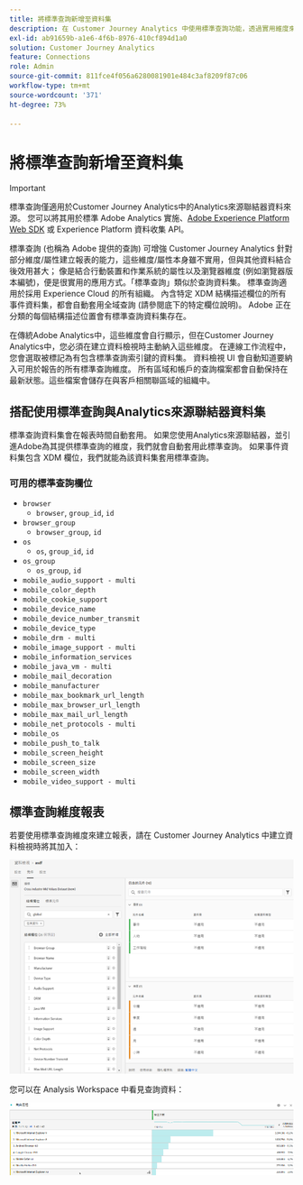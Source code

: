 ```yaml
---
title: 將標準查詢新增至資料集
description: 在 Customer Journey Analytics 中使用標準查詢功能，透過實用維度來增強報表。
exl-id: ab91659b-a1e6-4f6b-8976-410cf894d1a0
solution: Customer Journey Analytics
feature: Connections
role: Admin
source-git-commit: 811fce4f056a6280081901e484c3af8209f87c06
workflow-type: tm+mt
source-wordcount: '371'
ht-degree: 73%

---
```


# 將標準查詢新增至資料集

>[!IMPORTANT]
>標準查詢僅適用於Customer Journey Analytics中的Analytics來源聯結器資料來源。 您可以將其用於標準 Adobe Analytics 實施、[Adobe Experience Platform Web SDK](https://experienceleague.adobe.com/docs/experience-platform/edge/home.html) 或 Experience Platform 資料收集 API。

標準查詢 (也稱為 Adobe 提供的查詢) 可增強 Customer Journey Analytics 針對部分維度/屬性建立報表的能力，這些維度/屬性本身雖不實用，但與其他資料結合後效用甚大； 像是結合行動裝置和作業系統的屬性以及瀏覽器維度 (例如瀏覽器版本編號)，便是很實用的應用方式。「標準查詢」類似於查詢資料集。 標準查詢適用於採用 Experience Cloud 的所有組織。 內含特定 XDM 結構描述欄位的所有事件資料集，都會自動套用全域查詢 (請參閱底下的特定欄位說明)。 Adobe 正在分類的每個結構描述位置會有標準查詢資料集存在。

在傳統Adobe Analytics中，這些維度會自行顯示，但在Customer Journey Analytics中，您必須在建立資料檢視時主動納入這些維度。 在連線工作流程中，您會選取被標記為有包含標準查詢索引鍵的資料集。 資料檢視 UI 會自動知道要納入可用於報告的所有標準查詢維度。 所有區域和帳戶的查詢檔案都會自動保持在最新狀態。這些檔案會儲存在與客戶相關聯區域的組織中。

## 搭配使用標準查詢與Analytics來源聯結器資料集

標準查詢資料集會在報表時間自動套用。 如果您使用Analytics來源聯結器，並引進Adobe為其提供標準查詢的維度，我們就會自動套用此標準查詢。 如果事件資料集包含 XDM 欄位，我們就能為該資料集套用標準查詢。

<!--
### Specific IDs that need to be populated

The following IDs need to be populated in the specific XDM mixins for this functionality to work:

* Environment Details Mixin – device/typeID value populated - Must match Device Atlas IDs and will populate device data.
* Adobe Analytics ExperienceEvent Template Mixin or Adobe Analytics ExperienceEvent Full Extension Mixin with analytics/environment/browserIDStr and analytics/environment/operatingSystemIDStr. Both must match the Adobe IDs and  populate browser and OS data, respectively.

You need these mixins with the three IDs populated (device/typeID, environment/browserIDStr, and environment/operatingSystemIDStr). The lookup dimensions will then be pulled automatically by Customer Journey Analytics and will be available in the Data View.

The catch here is that they can only populate those IDs today if they have a direct relationship with Device Atlas. They are Device Atlas IDs, and they provide an API to allow a customer to look them up. This is a significant hurdle, and we may just want to take the reference to this capability out of the product documentation until we have a productized way to expose the Device Atlas ID lookup functionality.
-->

### 可用的標準查詢欄位

* `browser`
   * `browser`, `group_id`, `id`
* `browser_group`
   * `browser_group`, `id`
* `os`
   * `os`, `group_id`, `id`
* `os_group`
   * `os_group`, `id`
* `mobile_audio_support - multi`
* `mobile_color_depth`
* `mobile_cookie_support`
* `mobile_device_name`
* `mobile_device_number_transmit`
* `mobile_device_type`
* `mobile_drm - multi`
* `mobile_image_support - multi`
* `mobile_information_services`
* `mobile_java_vm - multi`
* `mobile_mail_decoration`
* `mobile_manufacturer`
* `mobile_max_bookmark_url_length`
* `mobile_max_browser_url_length`
* `mobile_max_mail_url_length`
* `mobile_net_protocols - multi`
* `mobile_os`
* `mobile_push_to_talk`
* `mobile_screen_height`
* `mobile_screen_size`
* `mobile_screen_width`
* `mobile_video_support - multi`

## 標準查詢維度報表

若要使用標準查詢維度來建立報表，請在 Customer Journey Analytics 中建立資料檢視時將其加入：

![建立顯示「新增元件」清單的資料檢視](assets/global-lookup.png)

您可以在 Analysis Workspace 中看見查詢資料：

![顯示資料的自由表格](assets/gl-reporting.png)
